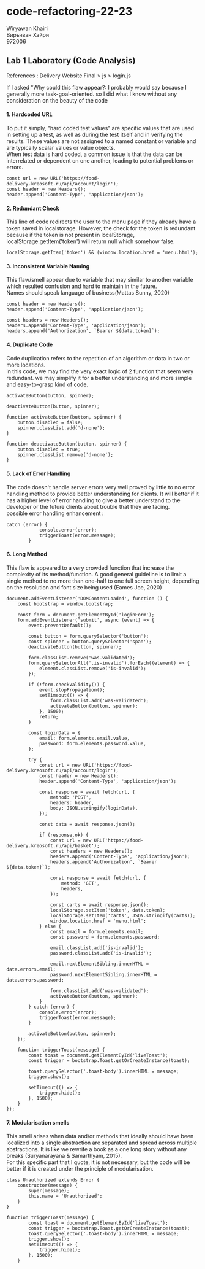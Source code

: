 # code-refactoring-22-23
Wiryawan Khairi <br />
Вирьяван Хайри <br />
972006 <br />






## Lab 1 Laboratory (Code Analysis)
References : Delivery Website Final > js > login.js

If I asked "Why could this flaw appear?: I probably would say because I generally more task-goal-oriented. so I did what I know without any consideration on the beauty of the code



#### 1. Hardcoded URL
To put it simply, "hard coded test values" are specific values that are used in setting up a test, as well as during the test itself and in verifying the results. These values are not assigned to a named constant or variable and are typically scalar values or value objects.
<br />
When test data is hard coded, a common issue is that the data can be interrelated or dependent on one another, leading to potential problems or errors.

```
const url = new URL('https://food-delivery.kreosoft.ru/api/account/login');
const header = new Headers();
header.append('Content-Type', 'application/json');
```
#### 2. Redundant Check
This line of code redirects the user to the menu page if they already have a token saved in localstorage. However, the check for the token is redundant because if the token is not present in localStorage, localStorage.getItem('token') will return null which somehow false.
```
localStorage.getItem('token') && (window.location.href = 'menu.html');
```
#### 3. Inconsistent Variable Naming
This flaw/smell appear due to variable that may similar to another variable which resulted confusion and hard to maintain in the future.
<br />
Names should speak language of business(Mattas Sunny, 2020)
```
const header = new Headers();
header.append('Content-Type', 'application/json');

const headers = new Headers();
headers.append('Content-Type', 'application/json');
headers.append('Authorization', `Bearer ${data.token}`);
```
#### 4. Duplicate Code
Code duplication refers to the repetition of an algorithm or data in two or more locations.
<br />
in this code, we may find the very exact logic of 2 function that seem very redundant. we may simplify it for a better understanding and more simple and easy-to-grasp kind of code.
```
activateButton(button, spinner);

deactivateButton(button, spinner);

function activateButton(button, spinner) {
	button.disabled = false;
	spinner.classList.add('d-none');
}

function deactivateButton(button, spinner) {
	button.disabled = true;
	spinner.classList.remove('d-none');
}
```
#### 5. Lack of Error Handling
The code doesn't handle server errors very well proved by little to no error handling method to provide better understanding for clients. It will better if it has a higher level of error handling to give a better understand to the developer or the future clients about trouble that they are facing.
<br />
possible error handling enhancement :
```
catch (error) {
			console.error(error);
			triggerToast(error.message);
		}
```

#### 6. Long Method
This flaw is appeared to a very crowded function that increase the complexity of its method/function. A good general guideline is to limit a single method to no more than one-half to one full screen height, depending on the resolution and font size being used (Eames Joe, 2020)
```
document.addEventListener('DOMContentLoaded', function () {
	const bootstrap = window.bootstrap;

	const form = document.getElementById('loginForm');
	form.addEventListener('submit', async (event) => {
		event.preventDefault();

		const button = form.querySelector('button');
		const spinner = button.querySelector('span');
		deactivateButton(button, spinner);

		form.classList.remove('was-validated');
		form.querySelectorAll('.is-invalid').forEach((element) => {
			element.classList.remove('is-invalid');
		});

		if (!form.checkValidity()) {
			event.stopPropagation();
			setTimeout(() => {
				form.classList.add('was-validated');
				activateButton(button, spinner);
			}, 1500);
			return;
		}

		const loginData = {
			email: form.elements.email.value,
			password: form.elements.password.value,
		};

		try {
			const url = new URL('https://food-delivery.kreosoft.ru/api/account/login');
			const header = new Headers();
			header.append('Content-Type', 'application/json');

			const response = await fetch(url, {
				method: 'POST',
				headers: header,
				body: JSON.stringify(loginData),
			});

			const data = await response.json();

			if (response.ok) {
				const url = new URL('https://food-delivery.kreosoft.ru/api/basket');
				const headers = new Headers();
				headers.append('Content-Type', 'application/json');
				headers.append('Authorization', `Bearer ${data.token}`);

				const response = await fetch(url, {
					method: 'GET',
					headers,
				});

				const carts = await response.json();
				localStorage.setItem('token', data.token);
				localStorage.setItem('carts', JSON.stringify(carts));
				window.location.href = 'menu.html';
			} else {
				const email = form.elements.email;
				const password = form.elements.password;

				email.classList.add('is-invalid');
				password.classList.add('is-invalid');

				email.nextElementSibling.innerHTML = data.errors.email;
				password.nextElementSibling.innerHTML = data.errors.password;

				form.classList.add('was-validated');
				activateButton(button, spinner);
			}
		} catch (error) {
			console.error(error);
			triggerToast(error.message);
		}

		activateButton(button, spinner);
	});

	function triggerToast(message) {
		const toast = document.getElementById('liveToast');
		const trigger = bootstrap.Toast.getOrCreateInstance(toast);

		toast.querySelector('.toast-body').innerHTML = message;
		trigger.show();

		setTimeout(() => {
			trigger.hide();
		}, 1500);
	}
});
```

#### 7. Modularisation smells
This smell arises when data and/or methods that ideally should have been localized into a single abstraction are separated and spread across multiple abstractions. It is like we rewrite a book as a one long story without any breaks (Suryanarayana & Samarthyam, 2015).
<br />
For this specific part that I quote, it is not necessary, but the code will be better if it is created under the principle of modularisation.
```
class Unauthorized extends Error {
	constructor(message) {
		super(message);
		this.name = 'Unauthorized';
	}
}
```
```
function triggerToast(message) {
		const toast = document.getElementById('liveToast');
		const trigger = bootstrap.Toast.getOrCreateInstance(toast);
		toast.querySelector('.toast-body').innerHTML = message;
		trigger.show();
		setTimeout(() => {
			trigger.hide();
		}, 1500);
	}
```
